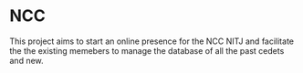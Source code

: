 # NCC
This project aims to start an online presence for the NCC NITJ and facilitate the the existing memebers to manage the database of all the past cedets and new.
